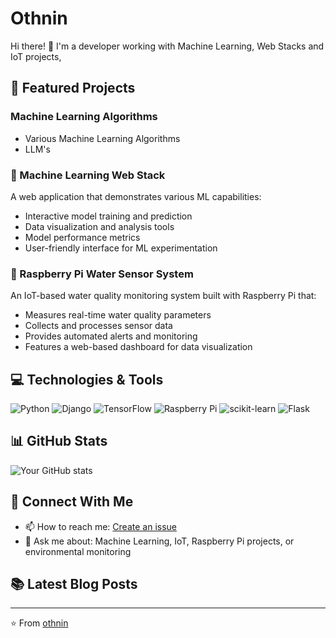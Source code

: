 # Othnin

Hi there! 👋 I'm a developer working with Machine Learning, Web Stacks and IoT projects,

## 🔭 Featured Projects

### Machine Learning Algorithms
 - Various Machine Learning Algorithms
 - LLM's

### 🤖 Machine Learning Web Stack
A web application that demonstrates various ML capabilities:
- Interactive model training and prediction
- Data visualization and analysis tools
- Model performance metrics
- User-friendly interface for ML experimentation

### 🌊 Raspberry Pi Water Sensor System
An IoT-based water quality monitoring system built with Raspberry Pi that:
- Measures real-time water quality parameters
- Collects and processes sensor data
- Provides automated alerts and monitoring
- Features a web-based dashboard for data visualization


## 💻 Technologies & Tools
![Python](https://img.shields.io/badge/-Python-3776AB?style=flat&logo=Python&logoColor=white)
![Django](https://img.shields.io/badge/-Django-092E20?style=flat&logo=Django&logoColor=white)
![TensorFlow](https://img.shields.io/badge/-TensorFlow-FF6F00?style=flat&logo=TensorFlow&logoColor=white)
![Raspberry Pi](https://img.shields.io/badge/-Raspberry%20Pi-C51A4A?style=flat&logo=Raspberry-Pi)
![scikit-learn](https://img.shields.io/badge/-scikit--learn-F7931E?style=flat&logo=scikit-learn&logoColor=white)
![Flask](https://img.shields.io/badge/-Flask-000000?style=flat&logo=Flask&logoColor=white)

## 📊 GitHub Stats
![Your GitHub stats](https://github-readme-stats.vercel.app/api?username=othnin&show_icons=true&theme=dark)

## 🤝 Connect With Me
- 📫 How to reach me: [Create an issue](https://github.com/othnin/othnin/issues)
- 💬 Ask me about: Machine Learning, IoT, Raspberry Pi projects, or environmental monitoring

## 📚 Latest Blog Posts
<!-- BLOG-POST-LIST:START -->
<!-- This section can be automated to pull from your blog if you have one -->
<!-- BLOG-POST-LIST:END -->

---
⭐️ From [othnin](https://github.com/othnin)
